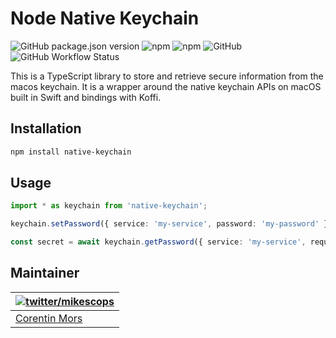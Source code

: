 # Node Native Keychain

![GitHub package.json version](https://img.shields.io/github/package-json/v/mikescops/node-native-keychain)
![npm](https://img.shields.io/npm/v/native-keychain)
![npm](https://img.shields.io/npm/dw/native-keychain)
![GitHub](https://img.shields.io/github/license/mikescops/node-native-keychain)
![GitHub Workflow Status](https://img.shields.io/github/actions/workflow/status/mikescops/node-native-keychain/pr-validation.yml)

This is a TypeScript library to store and retrieve secure information from the macos keychain. It is a wrapper around the native keychain APIs on macOS built in Swift and bindings with Koffi.

## Installation

```bash
npm install native-keychain
```

## Usage

```typescript
import * as keychain from 'native-keychain';

keychain.setPassword({ service: 'my-service', password: 'my-password' });

const secret = await keychain.getPassword({ service: 'my-service', requireBiometrics: true }); // 'my-password'
```

## Maintainer

| [![twitter/mikescops](https://avatars0.githubusercontent.com/u/4266283?s=100&v=4)](https://pixelswap.fr 'Personal Website') |
| --------------------------------------------------------------------------------------------------------------------------- |
| [Corentin Mors](https://pixelswap.fr/)                                                                                      |
